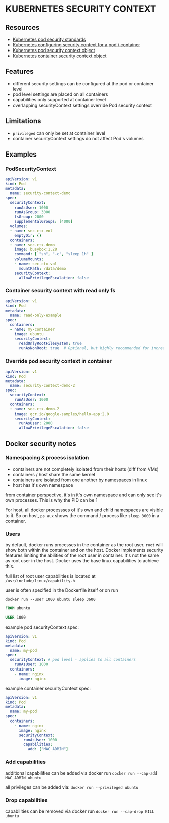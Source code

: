# KUBERNETES SECURITY CONTEXT

## Resources
- [Kubernetes pod security standards](https://kubernetes.io/docs/concepts/security/pod-security-standards/)
- [Kubernetes configuring security context for a pod / container](https://kubernetes.io/docs/tasks/configure-pod-container/security-context/)
- [Kubernetes pod security context object](https://kubernetes.io/docs/reference/generated/kubernetes-api/v1.33/#podsecuritycontext-v1-core)
- [Kubernetes container security context object](https://kubernetes.io/docs/reference/generated/kubernetes-api/v1.33/#securitycontext-v1-core)

## Features
- different security settings can be configured at the pod or container level
- pod level settings are placed on all containers
- capabilities only supported at container level
- overlapping securityContext settings override Pod security context

## Limitations
- `privileged` can only be set at container level
- container securityContext settings do not affect Pod's volumes

## Examples

### PodSecurityContext

```yaml
apiVersion: v1
kind: Pod
metadata:
  name: security-context-demo
spec:
  securityContext:
    runAsUser: 1000
    runAsGroup: 3000
    fsGroup: 2000
    supplementalGroups: [4000]
  volumes:
  - name: sec-ctx-vol
    emptyDir: {}
  containers:
  - name: sec-ctx-demo
    image: busybox:1.28
    command: [ "sh", "-c", "sleep 1h" ]
    volumeMounts:
    - name: sec-ctx-vol
      mountPath: /data/demo
    securityContext:
      allowPrivilegeEscalation: false
```

### Container security context with read only fs
```yaml
apiVersion: v1
kind: Pod
metadata:
  name: read-only-example
spec:
  containers:
  - name: my-container
    image: ubuntu
    securityContext:
      readOnlyRootFilesystem: true
      runAsNonRoot: true  # Optional, but highly recommended for increased security
```

### Override pod security context in container
```yaml
apiVersion: v1
kind: Pod
metadata:
  name: security-context-demo-2
spec:
  securityContext:
    runAsUser: 1000
  containers:
  - name: sec-ctx-demo-2
    image: gcr.io/google-samples/hello-app:2.0
    securityContext:
      runAsUser: 2000
      allowPrivilegeEscalation: false
```

## Docker security notes

### Namespacing & process isolation

- containers are not completely isolated from their hosts (diff from VMs)
- containers / host share the same kernel
- containers are isolated from one another by namespaces in linux
- host has it's own namespace

from container perspective, it's in it's own namespace and can only see it's own processes.
This is why the PID can be 1

For host, all docker processses of it's own and child namespaces are visible to it.
So on host, `ps aux` shows the command / process like `sleep 3600` in a container.

### Users

by default, docker runs processes in the container as the root user.
`root` will show both within the container and on the host.
Docker implements security features limiting the abilities of the root user in container.
It's not the same as root user in the host. Docker uses the base linux capabilities to achieve this.

full list of root user capabilities is located at `/usr/include/linux/capability.h`

user is often specified in the Dockerfile itself or on run

`docker run --user 1000 ubuntu sleep 3600`

```dockerfile
FROM ubuntu

USER 1000
```

example pod securityContext spec:

```yml
apiVersion: v1
kind: Pod
metadata:
  name: my-pod
spec:
  securityContext: # pod level - applies to all containers
    runAsUser: 1000
  containers:
    - name: nginx
      image: nginx
```

example container securityContext spec:

```yml
apiVersion: v1
kind: Pod
metadata:
  name: my-pod
spec:
  containers:
    - name: nginx
      image: nginx
      securityContext:
        runAsUser: 1000
        capabilities:
          add: ["MAC_ADMIN"]
```

### Add capabilities
additional capabilities can be added via docker run
`docker run --cap-add MAC_ADMIN ubuntu`

all privileges can be added via:
`docker run --privileged ubuntu`

### Drop capabilities
capabilities can be removed via docker run
`docker run --cap-drop KILL ubuntu`
